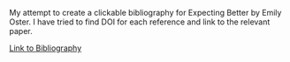
My attempt to create a clickable bibliography for Expecting Better by
Emily Oster. I have tried to find DOI for each reference and link to
the relevant paper.

[Link to Bibliography](BIBLIOGRAPHY.md)
